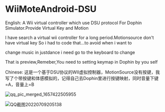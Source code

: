 # WiiMoteAndroid-DSU
English:
A Wii virtual controller which use DSU protocol For Dophin Simulator.Provide Virtual Key and Motion   

I have search a virtual wii controller for a long period.Motionsource don't have virtual key So i had to code that...to avoid  when i want to   

change music in justdance i need  go to the keyboard to change   

That is preview,Remeber,You need to setting keymap in Dophin by you self  

Chinese:
这是一个基于DSU协议的WII虚拟控制器，MotionSource没有按键，我写了个带按键和体感模拟的，记得自己去Dophin里进行按键映射，同时音量下键=A，音量上=B

![qq_pic_merged_1657422505955](https://user-images.githubusercontent.com/98201865/178129718-286e7e9c-ae09-4576-8105-3cb210ef53f3.jpg)

![QQ截图20220709205138](https://user-images.githubusercontent.com/98201865/178106719-56795766-5e85-4223-89df-4518d27786b9.png)
